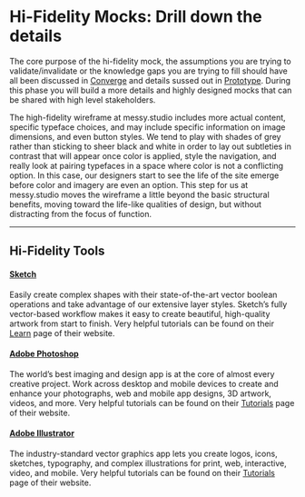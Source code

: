 # Hi-Fidelity Mocks: Drill down the details

The core purpose of the hi-fidelity mock, the assumptions you are trying to
validate/invalidate or the knowledge gaps you are trying to fill should have all
been discussed in [Converge](../3-Converge) and details sussed out in [Prototype](../4-Prototype). During this phase you will build a
more details and highly designed mocks that can be shared with high level stakeholders. 

The high-fidelity wireframe at messy.studio includes more actual content, specific typeface choices, and may include specific information on image dimensions, and even button styles. We tend to play with shades of grey rather than sticking to sheer black and white in order to lay out subtleties in contrast that will appear once color is applied, style the navigation, and really look at pairing typefaces in a space where color is not a conflicting option. In this case, our designers start to see the life of the site emerge before color and imagery are even an option. This step for us at messy.studio moves the wireframe a little beyond the basic structural benefits, moving toward the life-like qualities of design, but without distracting from the focus of function.

---

## Hi-Fidelity Tools

#### [Sketch](https://www.sketchapp.com/)

Easily create complex shapes with their state-of-the-art vector boolean operations and take advantage of our extensive layer styles. Sketch’s fully vector-based workflow makes it easy to create beautiful, high-quality artwork from start to finish. Very helpful tutorials can be found on their [Learn](https://www.sketchapp.com/learn/) page of their website.

#### [Adobe Photoshop](https://www.adobe.com/products/photoshop.html)

The world’s best imaging and design app is at the core of almost every creative project. Work across desktop and mobile devices to create and enhance your photographs, web and mobile app designs, 3D artwork, videos, and more. Very helpful tutorials can be found on their [Tutorials](https://helpx.adobe.com/photoshop/tutorials.html) page of their website. 

#### [Adobe Illustrator](http://www.adobe.com/products/illustrator.html)

The industry-standard vector graphics app lets you create logos, icons, sketches, typography, and complex illustrations for print, web, interactive, video, and mobile. Very helpful tutorials can be found on their [Tutorials](https://helpx.adobe.com/illustrator/tutorials.html) page of their website. 
